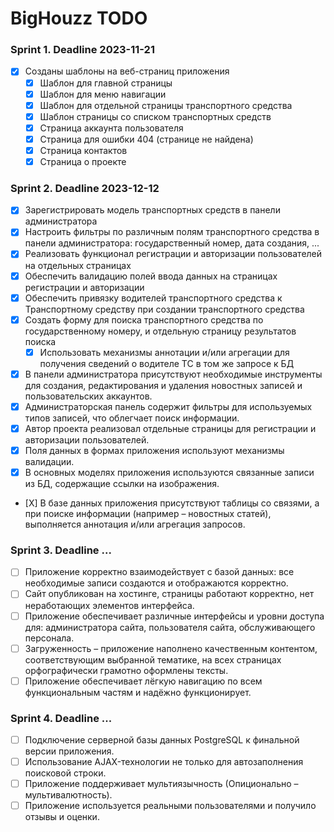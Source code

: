 # BigHouzz TODO

### Sprint 1. Deadline 2023-11-21

- [X] Созданы шаблоны на веб-страниц приложения
  - [X] Шаблон для главной страницы
  - [X] Шаблон для меню навигации
  - [X] Шаблон для отдельной страницы транспортного средства
  - [X] Шаблон страницы со списком транспортных средств
  - [X] Страница аккаунта пользователя
  - [X] Страница для ошибки 404 (странице не найдена)
  - [X] Страница контактов
  - [X] Страница о проекте

### Sprint 2. Deadline 2023-12-12

  - [X] Зарегистрировать модель транспортных средств в панели администратора
  - [X] Настроить фильтры по различным полям транспортного средства в панели администратора: государственный номер, дата создания, ...
  - [X] Реализовать функционал регистрации и авторизации пользователей на отдельных страницах
  - [X] Обеспечить валидацию полей ввода данных на страницах регистрации и авторизации
  - [X] Обеспечить привязку водителей транспортного средства к Транспортному средству при создании транспортного средства
  - [X] Создать форму для поиска транспортного средства по государственному номеру, и отдельную страницу результатов поиска
    - [X] Использовать механизмы аннотации и/или агрегации для получения сведений о водителе ТС в том же запросе к БД
  - [X] В панели администратора присутствуют необходимые инструменты для создания,
редактирования и удаления новостных записей и пользовательских аккаунтов.
  - [X] Администраторская панель содержит фильтры для используемых типов записей, что
облегчает поиск информации.
  - [X] Автор проекта реализовал отдельные страницы для регистрации и авторизации
пользователей.
  - [X] Поля данных в формах приложения используют механизмы валидации.
  - [X] В основных моделях приложения используются связанные записи из БД, содержащие ссылки на
изображения.
  - [Х] В базе данных приложения присутствуют таблицы со связями, а при поиске информации
(например – новостных статей), выполняется аннотация и/или агрегация запросов.

### Sprint 3. Deadline ...

  - [ ] Приложение корректно взаимодействует с базой данных: все необходимые записи
создаются и отображаются корректно.
  - [ ] Сайт опубликован на хостинге, страницы работают корректно, нет неработающих
элементов интерфейса.
  - [ ] Приложение обеспечивает различные интерфейсы и уровни доступа для: администратора
сайта, пользователя сайта, обслуживающего персонала.
  - [ ] Загруженность – приложение наполнено качественным контентом, соответствующим
выбранной тематике, на всех страницах орфографически грамотно оформлены тексты.
  - [ ] Приложение обеспечивает лёгкую навигацию по всем функциональным частям и надёжно
функционирует.

### Sprint 4. Deadline ...

  - [ ] Подключение серверной базы данных PostgreSQL к финальной версии приложения.
  - [ ] Использование AJAX-технологии не только для автозаполнения поисковой строки.
  - [ ] Приложение поддерживает мультиязычность (Опиционально – мультивалютность).
  - [ ] Приложение используется реальными пользователями и получило отзывы и оценки.